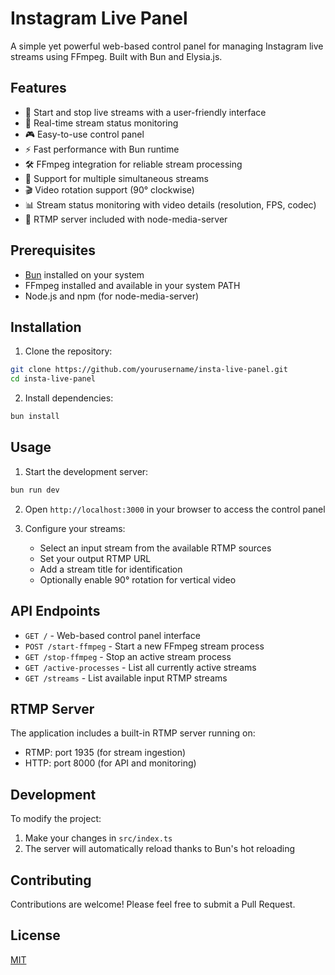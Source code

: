 # Instagram Live Panel

A simple yet powerful web-based control panel for managing Instagram live streams using FFmpeg. Built with Bun and Elysia.js.

## Features

- 🎥 Start and stop live streams with a user-friendly interface
- 🔄 Real-time stream status monitoring
- 🎮 Easy-to-use control panel
- ⚡ Fast performance with Bun runtime
- 🛠️ FFmpeg integration for reliable stream processing
- 🔄 Support for multiple simultaneous streams
- 🎬 Video rotation support (90° clockwise)
- 📊 Stream status monitoring with video details (resolution, FPS, codec)
- 🎯 RTMP server included with node-media-server

## Prerequisites

- [Bun](https://bun.sh) installed on your system
- FFmpeg installed and available in your system PATH
- Node.js and npm (for node-media-server)

## Installation

1. Clone the repository:

```bash
git clone https://github.com/yourusername/insta-live-panel.git
cd insta-live-panel
```

2. Install dependencies:

```bash
bun install
```

## Usage

1. Start the development server:

```bash
bun run dev
```

2. Open `http://localhost:3000` in your browser to access the control panel

3. Configure your streams:
   - Select an input stream from the available RTMP sources
   - Set your output RTMP URL
   - Add a stream title for identification
   - Optionally enable 90° rotation for vertical video

## API Endpoints

- `GET /` - Web-based control panel interface
- `POST /start-ffmpeg` - Start a new FFmpeg stream process
- `GET /stop-ffmpeg` - Stop an active stream process
- `GET /active-processes` - List all currently active streams
- `GET /streams` - List available input RTMP streams

## RTMP Server

The application includes a built-in RTMP server running on:

- RTMP: port 1935 (for stream ingestion)
- HTTP: port 8000 (for API and monitoring)

## Development

To modify the project:

1. Make your changes in `src/index.ts`
2. The server will automatically reload thanks to Bun's hot reloading

## Contributing

Contributions are welcome! Please feel free to submit a Pull Request.

## License

[MIT](LICENSE)
